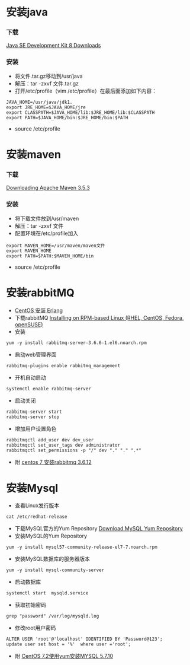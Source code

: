 # 安装java
### 下载
[Java SE Development Kit 8 Downloads](http://www.oracle.com/technetwork/java/javase/downloads/jdk8-downloads-2133151.html)
### 安装
* 将文件.tar.gz移动到/usr/java
* 解压：tar -zxvf 文件.tar.gz
* 打开/etc/profile（vim /etc/profile）在最后面添加如下内容：
````apple js
JAVA_HOME=/usr/java/jdk1.
export JRE_HOME=$JAVA_HOME/jre 
export CLASSPATH=$JAVA_HOME/lib:$JRE_HOME/lib:$CLASSPATH 
export PATH=$JAVA_HOME/bin:$JRE_HOME/bin:$PATH
````
* source /etc/profile





# 安装maven
### 下载
[Downloading Apache Maven 3.5.3](http://maven.apache.org/download.cgi)
### 安装
* 将下载文件放到/usr/maven
* 解压：tar -zxvf 文件
* 配置环境在/etc/profile加入
````apple js
export MAVEN_HOME=/usr/maven/maven文件
export MAVEN_HOME
export PATH=$PATH:$MAVEN_HOME/bin
````
* source /etc/profile



# 安装rabbitMQ
* [CentOS 安装 Erlang](https://blog.zfanw.com/install-erlang-on-centos/) 
* 下载rabbitMQ [Installing on RPM-based Linux (RHEL, CentOS, Fedora, openSUSE)](https://www.rabbitmq.com/install-rpm.html)
* 安装
````$xslt
yum -y install rabbitmq-server-3.6.6-1.el6.noarch.rpm
````
* 启动web管理界面
````$xslt
rabbitmq-plugins enable rabbitmq_management
````

* 开机自动启动
````$xslt
systemctl enable rabbitmq-server
````

* 启动关闭
````$xslt
rabbitmq-server start
rabbitmq-server stop
````

* 增加用户设置角色
````$xslt
rabbitmqctl add_user dev dev_user
rabbitmqctl set_user_tags dev administrator
rabbitmqctl set_permissions -p "/" dev "." "." ".*"
````

* 附 [centos 7 安装rabbitmq 3.6.12](https://blog.csdn.net/lsb2002/article/details/78128489)



# 安装Mysql
* 查看Linux发行版本
````$xslt
cat /etc/redhat-release
````
* 下载MySQL官方的Yum Repository [Download MySQL Yum Repository](https://dev.mysql.com/downloads/repo/yum/)
* 安装MySQL的Yum Repository
````$xslt
yum -y install mysql57-community-release-el7-7.noarch.rpm
````
* 安装MySQL数据库的服务器版本
````$xslt
yum -y install mysql-community-server
````
* 启动数据库
````$xslt
systemctl start  mysqld.service

````
* 获取初始密码
````$xslt
grep "password" /var/log/mysqld.log
````
* 修改root用户密码
````$xslt
ALTER USER 'root'@'localhost' IDENTIFIED BY 'Password@123';
update user set host = '%'  where user ='root';

````


* 附 [CentOS 7.2使用yum安装MYSQL 5.7.10](https://typecodes.com/linux/yuminstallmysql5710.html)